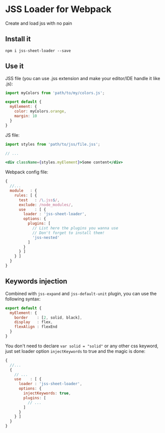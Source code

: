 # JSS Loader for Webpack
Create and load jss with no pain

## Install it
`npm i jss-sheet-loader --save`

## Use it

JSS file (you can use .jss extension and make your editor/IDE handle it like .js):
```js
import myColors from 'path/to/my/colors.js';

export default {
  myElement: {
    color: myColors.orange,
    margin: 10
  }
}
```

JS file:
```jsx
import styles from 'path/to/jss/file.jss';

// ...

<div className={styles.myElement}>Some content</div>
```

Webpack config file:
```js
{
  //...
  module   : {
    rules: [ {
      test   : /\.jss$/,
      exclude: /node_modules/,
      use    : [ {
        loader : 'jss-sheet-loader',
        options: {
          plugins: [
            // List here the plugins you wanna use
            // Don't forget to install them!
            'jss-nested'
          ]
        }
      } ]
    } ]
  }
}
```

## Keywords injection

Combined with `jss-expand` and `jss-default-unit` plugin, you can use the following syntax:

```js
export default {
  myElement: {
    border    : [2, solid, black],
    display   : flex,
    flexAlign : flexEnd
  }
}
```

You don't need to declare `var solid = "solid"` or any other css keyword, just set loader option `injectKeywords` to true and the magic is done:

```js
{
  //...
  {
    // ...
    use    : [ {
      loader : 'jss-sheet-loader',
      options: {
        injectKeywords: true,
        plugins: [
          // ...
        ]
      }
    } ]
  }
}
```